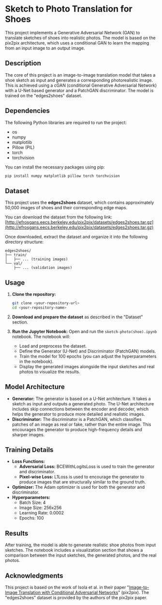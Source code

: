 # Sketch to Photo Translation for Shoes

This project implements a Generative Adversarial Network (GAN) to translate sketches of shoes into realistic photos. The model is based on the pix2pix architecture, which uses a conditional GAN to learn the mapping from an input image to an output image.

## Description

The core of this project is an image-to-image translation model that takes a shoe sketch as input and generates a corresponding photorealistic image. This is achieved using a cGAN (conditional Generative Adversarial Network) with a U-Net based generator and a PatchGAN discriminator. The model is trained on the "edges2shoes" dataset.

## Dependencies

The following Python libraries are required to run the project:

* os
* numpy
* matplotlib
* Pillow (PIL)
* torch
* torchvision

You can install the necessary packages using pip:
```bash
pip install numpy matplotlib pillow torch torchvision
```

## Dataset

This project uses the **edges2shoes** dataset, which contains approximately 50,000 images of shoes and their corresponding edge maps.

You can download the dataset from the following link:
[http://efrosgans.eecs.berkeley.edu/pix2pix/datasets/edges2shoes.tar.gz](http://efrosgans.eecs.berkeley.edu/pix2pix/datasets/edges2shoes.tar.gz)

Once downloaded, extract the dataset and organize it into the following directory structure:

```
edges2shoes/
├── train/
│   ├── ... (training images)
└── val/
    ├── ... (validation images)
```

## Usage

1.  **Clone the repository:**
    ```bash
    git clone <your-repository-url>
    cd <your-repository-name>
    ```

2.  **Download and prepare the dataset** as described in the "Dataset" section.

3.  **Run the Jupyter Notebook:**
    Open and run the `sketch-photo(shoe).ipynb` notebook. The notebook will:
    * Load and preprocess the dataset.
    * Define the Generator (U-Net) and Discriminator (PatchGAN) models.
    * Train the model for 100 epochs (you can adjust the hyperparameters in the notebook).
    * Display the generated images alongside the input sketches and real photos to visualize the results.

## Model Architecture

* **Generator:** The generator is based on a U-Net architecture. It takes a sketch as input and outputs a generated photo. The U-Net architecture includes skip connections between the encoder and decoder, which helps the generator to produce more detailed and realistic images.
* **Discriminator:** The discriminator is a PatchGAN, which classifies patches of an image as real or fake, rather than the entire image. This encourages the generator to produce high-frequency details and sharper images.

## Training Details

* **Loss Functions:**
    * **Adversarial Loss:** BCEWithLogitsLoss is used to train the generator and discriminator.
    * **Pixel-wise Loss:** L1Loss is used to encourage the generator to produce images that are structurally similar to the ground truth.
* **Optimizer:** The Adam optimizer is used for both the generator and discriminator.
* **Hyperparameters:**
    * Batch Size: 4
    * Image Size: 256x256
    * Learning Rate: 0.0002
    * Epochs: 100

## Results

After training, the model is able to generate realistic shoe photos from input sketches. The notebook includes a visualization section that shows a comparison between the input sketches, the generated photos, and the real photos.

## Acknowledgments

This project is based on the work of Isola et al. in their paper "[Image-to-Image Translation with Conditional Adversarial Networks](https://arxiv.org/abs/1611.07004)" (pix2pix). The "edges2shoes" dataset is provided by the authors of the pix2pix paper.
